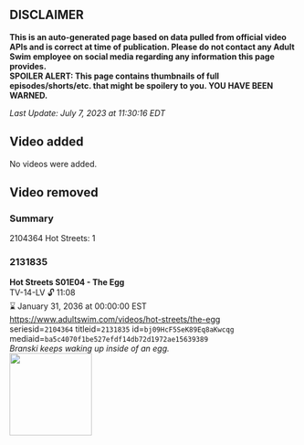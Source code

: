 ## DISCLAIMER
**This is an auto-generated page based on data pulled from official video APIs and is correct at time of publication. Please do not contact any Adult Swim employee on social media regarding any information this page provides.**  
**SPOILER ALERT: This page contains thumbnails of full episodes/shorts/etc. that might be spoilery to you. YOU HAVE BEEN WARNED.**  

_Last Update: July 7, 2023 at 11:30:16 EDT_
## Video added
No videos were added.  
## Video removed
### Summary
2104364 Hot Streets: 1  
### 2131835
**Hot Streets S01E04 - The Egg**  
TV-14-LV 🔓 11:08  
⌛ January 31, 2036 at 00:00:00 EST  
https://www.adultswim.com/videos/hot-streets/the-egg  
seriesid=`2104364` titleid=`2131835` id=`bj09HcF5SeK89Eq8aKwcqg` mediaid=`ba5c4070f1be527efdf14db72d1972ae15639389`  
_Branski keeps waking up inside of an egg._  
<a href="https://media.cdn.adultswim.com/uploads/20200305/thumbnails/2_20351515211-HotStreets_104_dup-20170928.jpg"><img src="https://media.cdn.adultswim.com/uploads/20200305/thumbnails/2_20351515211-HotStreets_104_dup-20170928.jpg" height="144px" /></a>
